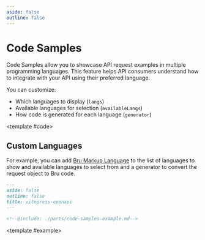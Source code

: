 ```yaml
---
aside: false
outline: false
---
```


# Code Samples

Code Samples allow you to showcase API request examples in multiple programming languages.
This feature helps API consumers understand how to integrate with your API using their preferred language.

You can customize:

- Which languages to display (`langs`)
- Available languages for selection (`availableLangs`)
- How code is generated for each language (`generator`)


<ExampleBlock>

<template #code>

## Custom Languages

For example, you can add [Bru Markup Language](https://docs.usebruno.com/bru-lang/overview) to the list of languages to show and available languages to select from and a generator to convert the request object to Bru code.

```markdown
---
aside: false
outline: false
title: vitepress-openapi
---

<!--@include: ./parts/code-samples-example.md-->
```

</template>

<template #example>

<!--@include: ./parts/code-samples-example.md-->

</template>

</ExampleBlock>
